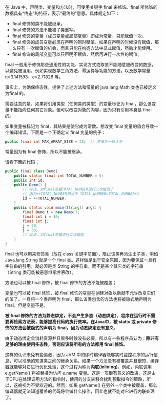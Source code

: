 在 Java 中，声明类、变量和方法时，可使用关键字 final 来修饰。final 所修饰的数据具有“终态”的特征，表示“最终的”意思。具体规定如下：

- final 修饰的类不能被继承。
- final 修饰的方法不能被子类重写。
- final 修饰的变量（成员变量或局部变量）即成为常量，只能赋值一次。
- final 修饰的成员变量必须在声明的同时赋值，如果在声明的时候没有赋值，那么只有 一次赋值的机会，而且只能在构造方法中显式赋值，然后才能使用。
- final 修饰的局部变量可以只声明不赋值，然后再进行一次性的赋值。


final 一般用于修饰那些通用性的功能、实现方式或取值不能随意被改变的数据，以避免被误用，例如实现数学三角方法、幂运算等功能的方法，以及数学常量π=3.141593、e=2.71828 等。

事实上，为确保终态性，提供了上述方法和常量的 java.lang.Math 类也已被定义为final 的。

需要注意的是，如果将引用类型（任何类的类型）的变量标记为 final，那么该变量不能指向任何其它对象。但可以改变对象的内容，因为只有引用本身是 final 的。

如果变量被标记为 final，其结果是使它成为常数。想改变 final 变量的值会导致一个编译错误。下面是一个正确定义 final 变量的例子：

```java
public final int MAX_ARRAY_SIZE = 25;  // 常量名一般大写
```

常量因为有 final 修饰，所以不能被继承。

请看下面的代码：

```java
public final class Demo{    
    public static final int TOTAL_NUMBER = 5;   
    public int id;    
    public Demo() {      
        // 非法，对final变量TOTAL_NUMBER进行二次赋值了       
        // 因为++TOTAL_NUMBER相当于 TOTAL_NUMBER=TOTAL_NUMBER+1       
        id = ++TOTAL_NUMBER;    
    }   
    public static void main(String[] args) {        
        final Demo t = new Demo();      
        final int i = 10;     
        final int j;      
        j = 20;        
        j = 30;  
        // 非法，对final变量进行二次赋值
    }
}
```


final 也可以用来修饰类（放在 class 关键字前面），阻止该类再派生出子类，例如 Java.lang.String 就是一个 final 类。这样做是出于安全原因，因为要保证一旦有字符串的引用，就必须是类 String 的字符串，而不是某个其它类的字符串（String 类可能被恶意继承并篡改）。

方法也可以被 final 修饰，被 final 修饰的方法不能被覆盖；

变量也可以被 final 修饰，被 final 修饰的变量在创建对象以后就不允许改变它们的值了。一旦将一个类声明为 final，那么该类包含的方法也将被隐式地声明为 final，但是变量不是。



**被 final 修饰的方法为静态绑定，不会产生多态（动态绑定），程序在运行时不需要再检索方法表，能够提高代码的执行效率。在Java中，被 static 或 private 修饰的方法会被隐式的声明为 final，因为动态绑定没有意义**。

由于动态绑定会消耗资源并且很多时候没有必要，所以有一些程序员认为：**除非有足够的理由使用多态性，否则应该将所有的方法都用 final 修饰。**

这样的认识未免有些偏激，因为 JVM 中的即时编译器能够实时监控程序的运行信息，可以准确的知道类之间的继承关系。如果一个方法没有被覆盖并且很短，编译器就能够对它进行优化处理，这个过程为称为**内联(inlining)**。例如，内联调用 e.getName() 将被替换为访问 e.name 变量。这是一项很有意义的改进，这是由于CPU在处理调用方法的指令时，使用的分支转移会扰乱预取指令的策略，所以，这被视为不受欢迎的。然而，如果 getName() 在另外一个类中被覆盖，那么编译器就无法知道覆盖的代码将会做什么操作，因此也就不能对它进行内联处理了。